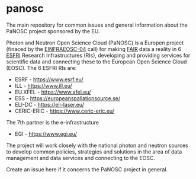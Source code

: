 # panosc
The main repository for common issues and general information about the PaNOSC project sponsored by the EU.

Photon and Neutron Open Science Cloud (PaNOSC) is a Europen project (finaced by the [EINFRAEOSC-04](https://ec.europa.eu/research/participants/portal/desktop/en/opportunities/h2020/topics/infraeosc-04-2018.html) call) for making [FAIR](https://www.force11.org/group/fairgroup/fairprinciples) data a reality in 6 [ESFRI](http://www.esfri.eu/) Research Infrastructures (RIs), developing and providing services for scientific data and connecting these to the European Open Science Cloud (EOSC). The 6 ESFRI RIs are:

* ESRF - https://www.esrf.eu/
* ILL - https://www.ill.eu/
* EU.XFEL - https://www.xfel.eu/
* ESS - https://europeanspallationsource.se/
* ELI-DC - https://eli-laser.eu/
* CERIC-ERIC - https://www.ceric-eric.eu/

The 7th partner is the e-infrastructure
* EGI - https://www.egi.eu/

The project will work closely with the national photon and neutron sources to develop common policies, strategies and solutions in the area of data management and data services and connecting to the EOSC.

Create an issue here if it concerns the PaNOSC project in general.
